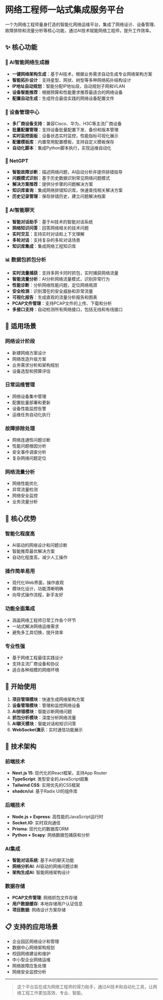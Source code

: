 # 网络工程师一站式集成服务平台

一个为网络工程师量身打造的智能化网络运维平台，集成了网络设计、设备管理、故障排除和流量分析等核心功能，通过AI技术赋能网络工程师，提升工作效率。

## ✨ 核心功能

### 🧠 AI智能网络生成器
- **一键网络架构生成**：基于AI技术，根据业务需求自动生成专业网络架构方案
- **智能拓扑设计**：支持星型、网状、树型等多种网络拓扑结构设计
- **IP地址自动规划**：智能分配IP地址段，自动规划子网和VLAN
- **设备智能推荐**：根据预算和性能要求推荐最适合的网络设备
- **配置自动生成**：生成符合最佳实践的网络设备配置文件

### 🔧 设备管理中心
- **多厂商设备支持**：兼容Cisco、华为、H3C等主流厂商设备
- **批量配置管理**：支持设备批量配置下发、备份和版本管理
- **实时监控面板**：设备状态实时监控，性能指标可视化展示
- **配置模板库**：内置常用配置模板，支持自定义模板保存
- **自动化脚本**：集成Python脚本执行，实现运维自动化

### 🤖 NetGPT
- **智能故障诊断**：描述网络问题，AI自动分析并提供排错指导
- **问题模式识别**：基于历史数据识别常见网络问题模式
- **解决方案推荐**：提供分步骤的问题解决方案
- **知识库查询**：集成网络排错知识库，快速查找相关解决方案
- **历史记录管理**：保存排错历史，建立问题解决档案

### 💬 AI智能聊天
- **智能对话助手**：基于AI技术的智能对话系统
- **网络知识问答**：回答网络相关的技术问题
- **实时交互**：支持实时对话和上下文理解
- **多轮对话**：支持复杂的多轮对话场景
- **知识库集成**：集成网络工程知识库

### 📊 数据包抓包分析
- **实时流量捕获**：支持多网卡同时抓包，实时捕获网络流量
- **智能流量分析**：AI分析网络流量模式，识别异常行为
- **性能诊断**：分析网络性能问题，定位网络瓶颈
- **安全检测**：识别潜在的安全威胁和异常流量
- **可视化报告**：生成直观的流量分析报告和图表
- **PCAP文件管理**：支持PCAP文件的上传、下载和分析
- **多接口支持**：自动检测所有网络接口，包括无线和有线接口

## 🎯 适用场景

### 网络设计阶段
- 新建网络方案设计
- 网络改造升级方案
- 业务需求分析和架构规划
- 设备选型和预算评估

### 日常运维管理
- 网络设备集中管理
- 配置批量部署和更新
- 设备性能监控告警
- 运维任务自动化执行

### 故障排除处理
- 网络连通性问题诊断
- 性能问题根因分析
- 安全事件调查分析
- 复杂网络问题定位

### 网络流量分析
- 网络性能优化
- 异常流量检测
- 网络安全监控
- 业务流量分析

## 🌟 核心优势

### 智能化程度高
- AI驱动的网络设计和问题诊断
- 智能推荐最优解决方案
- 自动化程度高，减少人工操作

### 操作简单易用
- 现代化Web界面，操作直观
- 模块化设计，功能清晰明确
- 向导式操作流程，新手友好

### 功能全面集成
- 涵盖网络工程师日常工作各个环节
- 一站式解决网络运维需求
- 避免多工具切换，提升效率

### 专业性强
- 基于网络工程最佳实践设计
- 支持主流厂商设备和协议
- 适合各种规模的网络环境

## 🚀 开始使用

1. **项目管理模块**：快速生成网络架构方案
2. **设备管理模块**：管理和监控网络设备
3. **AI排错模块**：智能诊断网络问题
4. **抓包分析模块**：深度分析网络流量
5. **AI聊天模块**：智能对话和知识问答
6. **WebSocket演示**：实时通信功能展示

## 🔧 技术架构

### 前端技术
- **Next.js 15**: 现代化的React框架，支持App Router
- **TypeScript**: 类型安全的JavaScript超集
- **Tailwind CSS**: 实用优先的CSS框架
- **shadcn/ui**: 基于Radix UI的组件库

### 后端技术
- **Node.js + Express**: 高性能的JavaScript运行时
- **Socket.IO**: 实时双向通信
- **Prisma**: 现代化的数据库ORM
- **Python + Scapy**: 网络数据包捕获和分析

### AI集成
- **智能对话系统**: 基于AI的聊天功能
- **网络分析AI**: AI驱动的网络问题诊断
- **架构生成AI**: 智能网络架构设计

### 数据存储
- **PCAP文件管理**: 网络抓包文件存储
- **用户数据缓存**: 本地存储用户认证信息
- **项目数据**: 网络设计方案存储

## 📋 支持的应用场景

- 企业园区网络设计和管理
- 数据中心网络架构规划
- 校园网络建设和维护
- 中小型企业网络运维
- 网络故障应急处理
- 网络安全监控分析

---

> 这个平台旨在成为网络工程师的得力助手，通过AI技术和自动化工具，让网络工程工作更加高效、专业、智能。
